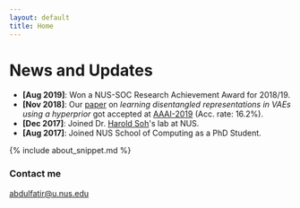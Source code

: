 ```yaml
---
layout: default
title: Home
---
```


# News and Updates

* **[Aug 2019]**: Won a NUS-SOC Research Achievement Award for 2018/19.
* **[Nov 2018]**: Our [paper](https://arxiv.org/abs/1809.04497) on *learning disentangled representations in VAEs using a hyperprior* got accepted at [AAAI-2019](https://aaai.org/Conferences/AAAI-19/) (Acc. rate: 16.2%).
* **[Dec 2017]**: Joined Dr. [Harold Soh](https://haroldsoh.com/)'s lab at NUS.
* **[Aug 2017]**: Joined NUS School of Computing as a PhD Student.

{% include about_snippet.md %}

### Contact me

[abdulfatir@u.nus.edu](mailto:abdulfatir@u.nus.edu)